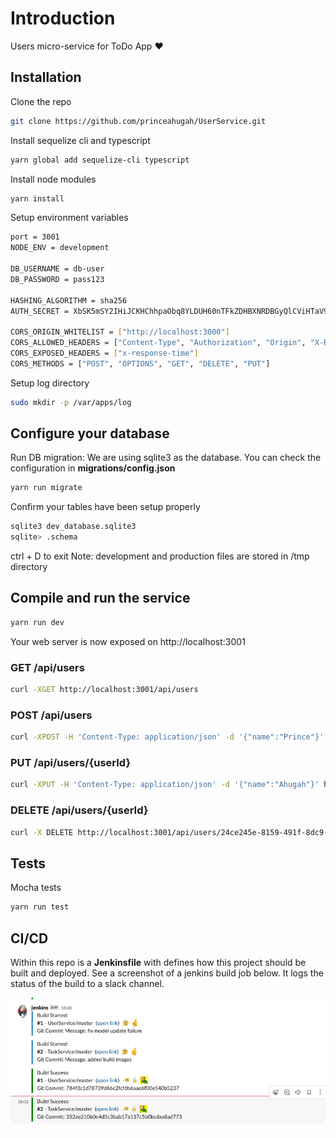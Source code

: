 # Introduction

Users micro-service for ToDo App :heart:


## Installation

Clone the repo
```bash
git clone https://github.com/princeahugah/UserService.git
```

Install sequelize cli and typescript
```bash
yarn global add sequelize-cli typescript
```

Install node modules
```bash
yarn install
```

Setup environment variables
```bash
port = 3001
NODE_ENV = development

DB_USERNAME = db-user
DB_PASSWORD = pass123

HASHING_ALGORITHM = sha256
AUTH_SECRET = XbSK5mSY2IHiJCKHChhpaObq8YLDUH60nTFkZDHBXNRDBGyQlCViHTaV9

CORS_ORIGIN_WHITELIST = ["http://localhost:3000"]
CORS_ALLOWED_HEADERS = ["Content-Type", "Authorization", "Origin", "X-Requested-With", "Accept"]
CORS_EXPOSED_HEADERS = ["x-response-time"]
CORS_METHODS = ["POST", "OPTIONS", "GET", "DELETE", "PUT"]
```

Setup log directory
```bash
sudo mkdir -p /var/apps/log
```

## Configure your database

Run DB migration: We are using sqlite3 as the database. You can check the configuration in **migrations/config.json**
```bash
yarn run migrate
```

Confirm your tables have been setup properly
```bash
sqlite3 dev_database.sqlite3
sqlite> .schema
```
ctrl + D to exit
Note: development and production files are stored in /tmp directory


## Compile and run the service

```bash
yarn run dev
```

Your web server is now exposed on http://localhost:3001

### GET   /api/users
```bash
curl -XGET http://localhost:3001/api/users
```

### POST   /api/users
```bash
curl -XPOST -H 'Content-Type: application/json' -d '{"name":"Prince"}' http://localhost:3001/api/users
```

### PUT   /api/users/{userId}
```bash
curl -XPUT -H 'Content-Type: application/json' -d '{"name":"Ahugah"}' http://localhost:3001/api/users/24ce245e-8159-491f-8dc9-24c6d190baba
```

### DELETE   /api/users/{userId}
```bash
curl -X DELETE http://localhost:3001/api/users/24ce245e-8159-491f-8dc9-24c6d190baba
```


## Tests

Mocha tests
```bash
yarn run test
```


## CI/CD

Within this repo is a **Jenkinsfile** with defines how this project should be built and deployed.
See a screenshot of a jenkins build job below. It logs the status of the build to a slack channel.

![Jenkins Slack](https://github.com/princeahugah/UserService/blob/master/jenkins-slack.png?raw=true)
